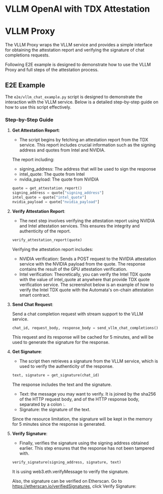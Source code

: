 # VLLM OpenAI with TDX Attestation

# VLLM Proxy

The VLLM Proxy wraps the VLLM service and provides a simple interface for obtaining the attestation report and verifying the signature of chat completions requests.

Following E2E example is designed to demonstrate how to use the VLLM Proxy and full steps of the attestation process.

## E2E Example

The `e2e/vllm_chat_example.py` script is designed to demonstrate the interaction with the VLLM service. Below is a detailed step-by-step guide on how to use this script effectively.

### Step-by-Step Guide

1. **Get Attestation Report**:
   - The script begins by fetching an attestation report from the TDX service. This report includes crucial information such as the signing address and quotes from Intel and NVIDIA.

   The report including:
   - signing_address: The address that will be used to sign the response
   - intel_quote: The quote from Intel
   - nvidia_payload: The quote from NVIDIA

   ```python
   quote = get_attestation_report()
   signing_address = quote["signing_address"]
   intel_quote = quote["intel_quote"]
   nvidia_payload = quote["nvidia_payload"]
   ```


2. **Verify Attestation Report**:
   - The next step involves verifying the attestation report using NVIDIA and Intel attestation services. This ensures the integrity and authenticity of the report.

   ```python
   verify_attestation_report(quote)
   ```

    Verifying the attestation report includes:
    
    - NVIDIA verification: Sends a POST request to the NVIDIA attestation service with the NVIDIA payload from the quote. The response contains the result of the GPU attestation verification.
    - Intel verification: Theoretically, you can verify the Intel TDX quote with the value of intel_quote at anywhere that provide TDX quote verification service. The screenshot below is an example of how to verify the Intel TDX quote with the Automata's on-chain attestation smart contract.
   
   
3. **Send Chat Request**:
   
   Send a chat completion request with stream support to the VLLM service. 

   ```python
   chat_id, request_body, response_body = send_vllm_chat_completions()
   ```

    This request and its response will be cached for 5 minutes, and will be used to generate the signature for the response.

4. **Get Signature**:
   - The script then retrieves a signature from the VLLM service, which is used to verify the authenticity of the response.

   ```python
   text, signature = get_signature(chat_id)
   ```

   The response includes the text and the signature.
   - Text: the message you may want to verify. It is joined by the sha256 of the HTTP request body, and of the HTTP response body, separated by a colon :.
   - Signature: the signature of the text.

    Since the resource limitation, the signature will be kept in the memory for 5 minutes since the response is generated. 

5. **Verify Signature**:
   - Finally, verifies the signature using the signing address obtained earlier. This step ensures that the response has not been tampered with.

   ```python
   verify_signature(signing_address, signature, text)
   ```

   It is using web3.eth.verifyMessage to verify the signature.

   Also, the signature can be verified on Etherscan. Go to https://etherscan.io/verifiedSignatures, click Verify Signature:

